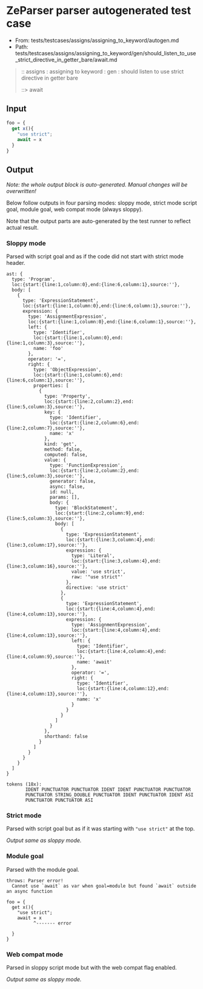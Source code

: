 # ZeParser parser autogenerated test case

- From: tests/testcases/assigns/assigning_to_keyword/autogen.md
- Path: tests/testcases/assigns/assigning_to_keyword/gen/should_listen_to_use_strict_directive_in_getter_bare/await.md

> :: assigns : assigning to keyword : gen : should listen to use strict directive in getter bare
>
> ::> await

## Input


`````js
foo = {
  get x(){
    "use strict";
    await = x
  }
}
`````

## Output

_Note: the whole output block is auto-generated. Manual changes will be overwritten!_

Below follow outputs in four parsing modes: sloppy mode, strict mode script goal, module goal, web compat mode (always sloppy).

Note that the output parts are auto-generated by the test runner to reflect actual result.

### Sloppy mode

Parsed with script goal and as if the code did not start with strict mode header.

`````
ast: {
  type: 'Program',
  loc:{start:{line:1,column:0},end:{line:6,column:1},source:''},
  body: [
    {
      type: 'ExpressionStatement',
      loc:{start:{line:1,column:0},end:{line:6,column:1},source:''},
      expression: {
        type: 'AssignmentExpression',
        loc:{start:{line:1,column:0},end:{line:6,column:1},source:''},
        left: {
          type: 'Identifier',
          loc:{start:{line:1,column:0},end:{line:1,column:3},source:''},
          name: 'foo'
        },
        operator: '=',
        right: {
          type: 'ObjectExpression',
          loc:{start:{line:1,column:6},end:{line:6,column:1},source:''},
          properties: [
            {
              type: 'Property',
              loc:{start:{line:2,column:2},end:{line:5,column:3},source:''},
              key: {
                type: 'Identifier',
                loc:{start:{line:2,column:6},end:{line:2,column:7},source:''},
                name: 'x'
              },
              kind: 'get',
              method: false,
              computed: false,
              value: {
                type: 'FunctionExpression',
                loc:{start:{line:2,column:2},end:{line:5,column:3},source:''},
                generator: false,
                async: false,
                id: null,
                params: [],
                body: {
                  type: 'BlockStatement',
                  loc:{start:{line:2,column:9},end:{line:5,column:3},source:''},
                  body: [
                    {
                      type: 'ExpressionStatement',
                      loc:{start:{line:3,column:4},end:{line:3,column:17},source:''},
                      expression: {
                        type: 'Literal',
                        loc:{start:{line:3,column:4},end:{line:3,column:16},source:''},
                        value: 'use strict',
                        raw: '"use strict"'
                      },
                      directive: 'use strict'
                    },
                    {
                      type: 'ExpressionStatement',
                      loc:{start:{line:4,column:4},end:{line:4,column:13},source:''},
                      expression: {
                        type: 'AssignmentExpression',
                        loc:{start:{line:4,column:4},end:{line:4,column:13},source:''},
                        left: {
                          type: 'Identifier',
                          loc:{start:{line:4,column:4},end:{line:4,column:9},source:''},
                          name: 'await'
                        },
                        operator: '=',
                        right: {
                          type: 'Identifier',
                          loc:{start:{line:4,column:12},end:{line:4,column:13},source:''},
                          name: 'x'
                        }
                      }
                    }
                  ]
                }
              },
              shorthand: false
            }
          ]
        }
      }
    }
  ]
}

tokens (18x):
       IDENT PUNCTUATOR PUNCTUATOR IDENT IDENT PUNCTUATOR PUNCTUATOR
       PUNCTUATOR STRING_DOUBLE PUNCTUATOR IDENT PUNCTUATOR IDENT ASI
       PUNCTUATOR PUNCTUATOR ASI
`````

### Strict mode

Parsed with script goal but as if it was starting with `"use strict"` at the top.

_Output same as sloppy mode._

### Module goal

Parsed with the module goal.

`````
throws: Parser error!
  Cannot use `await` as var when goal=module but found `await` outside an async function

foo = {
  get x(){
    "use strict";
    await = x
          ^------- error

  }
}
`````


### Web compat mode

Parsed in sloppy script mode but with the web compat flag enabled.

_Output same as sloppy mode._
